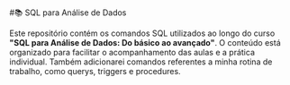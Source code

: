 #📚 SQL para Análise de Dados

Este repositório contém os comandos SQL utilizados ao longo do curso **"SQL para Análise de Dados: Do básico ao avançado"**. O conteúdo está organizado para facilitar o acompanhamento das aulas e a prática individual.
Também adicionarei comandos referentes a minha rotina de trabalho, como querys, triggers e procedures.
